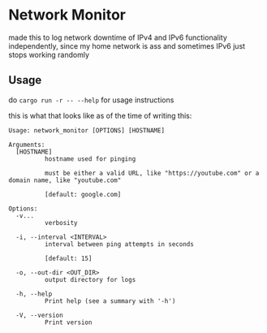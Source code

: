 # Network Monitor

made this to log network downtime of IPv4 and IPv6 functionality independently,
since my home network is ass and sometimes IPv6 just stops working randomly

## Usage

do `cargo run -r -- --help` for usage instructions

this is what that looks like as of the time of writing this:

```
Usage: network_monitor [OPTIONS] [HOSTNAME]

Arguments:
  [HOSTNAME]
          hostname used for pinging

          must be either a valid URL, like "https://youtube.com" or a domain name, like "youtube.com"

          [default: google.com]

Options:
  -v...
          verbosity

  -i, --interval <INTERVAL>
          interval between ping attempts in seconds

          [default: 15]

  -o, --out-dir <OUT_DIR>
          output directory for logs

  -h, --help
          Print help (see a summary with '-h')

  -V, --version
          Print version
```
